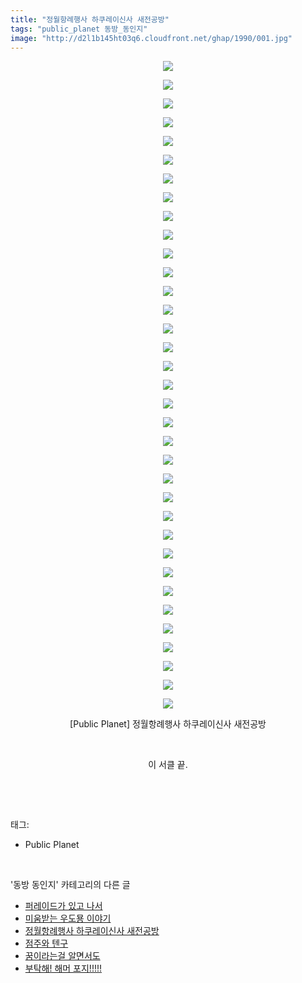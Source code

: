 ```yaml
---
title: "정월항례행사 하쿠레이신사 새전공방"
tags: "public_planet 동방_동인지"
image: "http://d2l1b145ht03q6.cloudfront.net/ghap/1990/001.jpg"
---
```

<div class="article">
<p style="text-align: center; clear: none; float: none;"><img src="{{ site.imgserver1 }}/ghap/1990/001.jpg"/></p>
<p style="text-align: center; clear: none; float: none;"><img src="{{ site.imgserver1 }}/ghap/1990/002.jpg"/></p>
<p style="text-align: center; clear: none; float: none;"><img src="{{ site.imgserver1 }}/ghap/1990/003.jpg"/></p>
<p style="text-align: center; clear: none; float: none;"><img src="{{ site.imgserver1 }}/ghap/1990/004.jpg"/></p>
<p style="text-align: center; clear: none; float: none;"><img src="{{ site.imgserver1 }}/ghap/1990/005.jpg"/></p>
<p style="text-align: center; clear: none; float: none;"><img src="{{ site.imgserver1 }}/ghap/1990/006.jpg"/></p>
<p style="text-align: center; clear: none; float: none;"><img src="{{ site.imgserver1 }}/ghap/1990/007.jpg"/></p>
<p style="text-align: center; clear: none; float: none;"><img src="{{ site.imgserver1 }}/ghap/1990/008.jpg"/></p>
<p style="text-align: center; clear: none; float: none;"><img src="{{ site.imgserver1 }}/ghap/1990/009.jpg"/></p>
<p style="text-align: center; clear: none; float: none;"><img src="{{ site.imgserver1 }}/ghap/1990/010.jpg"/></p>
<p style="text-align: center; clear: none; float: none;"><img src="{{ site.imgserver1 }}/ghap/1990/011.jpg"/></p>
<p style="text-align: center; clear: none; float: none;"><img src="{{ site.imgserver1 }}/ghap/1990/012.jpg"/></p>
<p style="text-align: center; clear: none; float: none;"><img src="{{ site.imgserver1 }}/ghap/1990/013.jpg"/></p>
<p style="text-align: center; clear: none; float: none;"><img src="{{ site.imgserver1 }}/ghap/1990/014.jpg"/></p>
<p style="text-align: center; clear: none; float: none;"><img src="{{ site.imgserver1 }}/ghap/1990/015.jpg"/></p>
<p style="text-align: center; clear: none; float: none;"><img src="{{ site.imgserver1 }}/ghap/1990/016.jpg"/></p>
<p style="text-align: center; clear: none; float: none;"><img src="{{ site.imgserver1 }}/ghap/1990/017.jpg"/></p>
<p style="text-align: center; clear: none; float: none;"><img src="{{ site.imgserver1 }}/ghap/1990/018.jpg"/></p>
<p style="text-align: center; clear: none; float: none;"><img src="{{ site.imgserver1 }}/ghap/1990/019.jpg"/></p>
<p style="text-align: center; clear: none; float: none;"><img src="{{ site.imgserver1 }}/ghap/1990/020.jpg"/></p>
<p style="text-align: center; clear: none; float: none;"><img src="{{ site.imgserver1 }}/ghap/1990/021.jpg"/></p>
<p style="text-align: center; clear: none; float: none;"><img src="{{ site.imgserver1 }}/ghap/1990/022.jpg"/></p>
<p style="text-align: center; clear: none; float: none;"><img src="{{ site.imgserver1 }}/ghap/1990/023.jpg"/></p>
<p style="text-align: center; clear: none; float: none;"><img src="{{ site.imgserver1 }}/ghap/1990/024.jpg"/></p>
<p style="text-align: center; clear: none; float: none;"><img src="{{ site.imgserver1 }}/ghap/1990/025.jpg"/></p>
<p style="text-align: center; clear: none; float: none;"><img src="{{ site.imgserver1 }}/ghap/1990/026.jpg"/></p>
<p style="text-align: center; clear: none; float: none;"><img src="{{ site.imgserver1 }}/ghap/1990/027.jpg"/></p>
<p style="text-align: center; clear: none; float: none;"><img src="{{ site.imgserver1 }}/ghap/1990/028.jpg"/></p>
<p style="text-align: center; clear: none; float: none;"><img src="{{ site.imgserver1 }}/ghap/1990/029.jpg"/></p>
<p style="text-align: center; clear: none; float: none;"><img src="{{ site.imgserver1 }}/ghap/1990/030.jpg"/></p>
<p style="text-align: center; clear: none; float: none;"><img src="{{ site.imgserver1 }}/ghap/1990/031.jpg"/></p>
<p style="text-align: center; clear: none; float: none;"><img src="{{ site.imgserver1 }}/ghap/1990/032.jpg"/></p>
<p style="text-align: center; clear: none; float: none;"><img src="{{ site.imgserver1 }}/ghap/1990/033.jpg"/></p>
<p style="text-align: center; clear: none; float: none;"><img src="{{ site.imgserver1 }}/ghap/1990/034.jpg"/></p>
<p style="text-align: center; clear: none; float: none;"><img src="{{ site.imgserver1 }}/ghap/1990/035.jpg"/></p>
<p style="text-align: center; clear: none; float: none;">[Public Planet] 정월항례행사 하쿠레이신사 새전공방</p>
<p style="text-align: center; clear: none; float: none;"><br/></p>
<p style="text-align: center; clear: none; float: none;">이 서클 끝.</p>
<p><br/></p>
</div><br/>
<div class="tagTrail">
<p>태그: </p>
<ul>
<li>Public Planet</li>
</ul>
</div><br/>
<div class="another">
<p>'동방 동인지' 카테고리의 다른 글</p>
<ul>
<li><a href="/ghap_1993">퍼레이드가 있고 나서</a></li>
<li><a href="/ghap_1991">미움받는 우도묭 이야기</a></li>
<li><a href="/ghap_1990">정월항례행사 하쿠레이신사 새전공방</a></li>
<li><a href="/ghap_1989">점주와 텐구</a></li>
<li><a href="/ghap_1987">꿈이라는걸 알면서도</a></li>
<li><a href="/ghap_1986">부탁해! 해머 포지!!!!!</a></li>
</ul>
</div><br/>
<div class="cb_module cb_fluid">
<div class="cb_wrt cb_profile">
</div><!-- commentList close -->
</div><br/>
